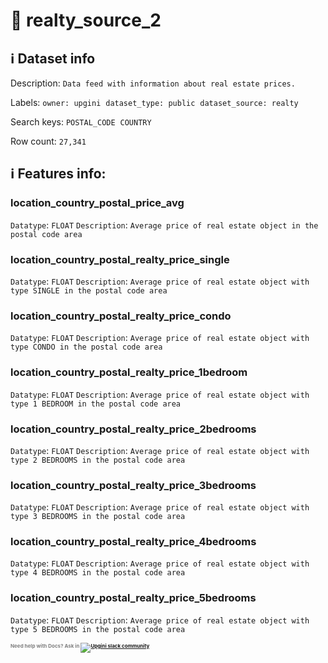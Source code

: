 # 📖 realty_source_2 
## ℹ️ Dataset info 
Description: `Data feed with information about real estate prices.` 

Labels: ` owner: upgini ` &nbsp;` dataset_type: public ` &nbsp;` dataset_source: realty ` &nbsp;

Search keys: 
` POSTAL_CODE ` &nbsp;` COUNTRY ` &nbsp;

Row count: `27,341` 

## ℹ️ Features info:

### location_country_postal_price_avg
`Datatype`: `FLOAT`
`Description`: `Average price of real estate object in the postal code area`

### location_country_postal_realty_price_single
`Datatype`: `FLOAT`
`Description`: `Average price of real estate object with type SINGLE in the postal code area`

### location_country_postal_realty_price_condo
`Datatype`: `FLOAT`
`Description`: `Average price of real estate object with type CONDO in the postal code area`

### location_country_postal_realty_price_1bedroom
`Datatype`: `FLOAT`
`Description`: `Average price of real estate object with type 1 BEDROOM in the postal code area`

### location_country_postal_realty_price_2bedrooms
`Datatype`: `FLOAT`
`Description`: `Average price of real estate object with type 2 BEDROOMS in the postal code area`

### location_country_postal_realty_price_3bedrooms
`Datatype`: `FLOAT`
`Description`: `Average price of real estate object with type 3 BEDROOMS in the postal code area`

### location_country_postal_realty_price_4bedrooms
`Datatype`: `FLOAT`
`Description`: `Average price of real estate object with type 4 BEDROOMS in the postal code area`

### location_country_postal_realty_price_5bedrooms
`Datatype`: `FLOAT`
`Description`: `Average price of real estate object with type 5 BEDROOMS in the postal code area`



<span style="color:grey;font-weight:700;font-size:8px">
    Need help with Docs? Ask in
    <a href="https://4mlg.short.gy/join-upgini-community">
        <img alt="Upgini slack community" src="https://img.shields.io/badge/slack-@upgini-orange.svg?logo=slack">
    </a>
</span>